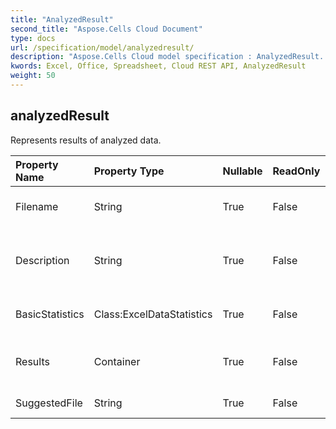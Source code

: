 ```yaml
---
title: "AnalyzedResult"
second_title: "Aspose.Cells Cloud Document"
type: docs
url: /specification/model/analyzedresult/
description: "Aspose.Cells Cloud model specification : AnalyzedResult. Effortlessly handle Excel and other spreadsheet documents with features like opening, generating, editing, splitting, merging, comparing, and converting."
kwords: Excel, Office, Spreadsheet, Cloud REST API, AnalyzedResult
weight: 50
---
```


## **analyzedResult**

Represents results of analyzed data. 

| Property Name | Property Type | Nullable |  ReadOnly | DefaultValue | Description | 
| :- | :- | :- |:- |  :- | :- |
| Filename | String | True |  False |  | Represents the file name of data file. |  
| Description | String | True |  False |  | Represents summary about results of analyzed data. |  
| BasicStatistics | Class:ExcelDataStatistics | True |  False |  | Represents Excel data statistics. |  
| Results | Container | True |  False |  | Represents analyzed table description. |  
| SuggestedFile | String | True |  False |  | base64String Excel file |  

